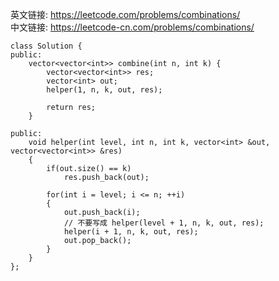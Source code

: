 英文链接: https://leetcode.com/problems/combinations/  
中文链接: https://leetcode-cn.com/problems/combinations/


```
class Solution {
public:
    vector<vector<int>> combine(int n, int k) {
        vector<vector<int>> res;
        vector<int> out;
        helper(1, n, k, out, res);

        return res;
    }

public:
    void helper(int level, int n, int k, vector<int> &out, vector<vector<int>> &res)
    {
        if(out.size() == k)
            res.push_back(out);

        for(int i = level; i <= n; ++i)
        {
            out.push_back(i);
            // 不要写成 helper(level + 1, n, k, out, res);
            helper(i + 1, n, k, out, res);
            out.pop_back();
        }
    }
};
```

